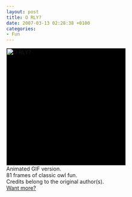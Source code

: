 ```yaml
---
layout: post
title: O RLY?
date: 2007-03-13 02:28:38 +0100
categories:
- Fun
---
```

<p><img src="http://www.rusiczki.net/blog/blogpics/o-rly.gif" width="317" height="312" alt="O RLY?" title="O RLY?" class="image" style="background: black;" /><br />
Animated GIF version.<br />
81 frames of classic owl fun.<br />
Credits belong to the original author(s).<br />
<a href="http://www.orlyowl.com/">Want more?</a></p>
